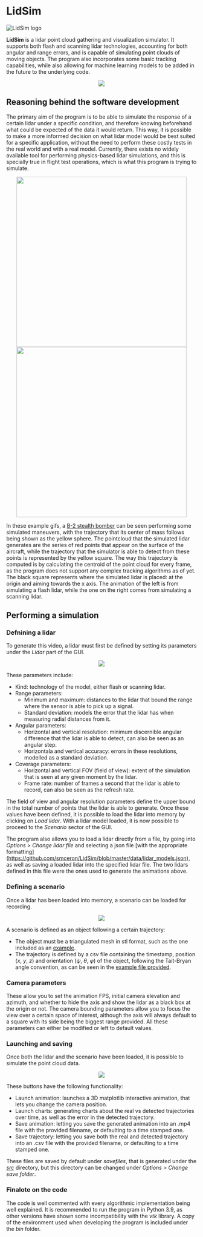 # LidSim
![LidSim logo](https://github.com/smceron/LidSim/blob/master/images/logos/lidsimlogo.jpg)

**LidSim** is a lidar point cloud gathering and visualization simulator. It supports both flash and scanning lidar technologies, accounting for both angular and range errors, and is capable of simulating point clouds of moving objects. The program also incorporates some basic tracking capabilities, while also allowing for machine learning models to be added in the future to the underlying code.

<p align="center">
  <img src="https://github.com/smceron/LidSim/blob/master/images/logos/gui_screenshot.jpg" />
</p>

## Reasoning behind the software development

The primary aim of the program is to be able to simulate the response of a certain lidar under a specific condition, and therefore knowing beforehand what could be expected of the data it would return. This way, it is possible to make a more informed decision on what lidar model would be best suited for a specific application, without the need to perform these costly tests in the real world and with a real model. Currently, there exists no widely available tool for performing physics-based lidar simulations, and this is specially true in flight test operations, which is what this program is trying to simulate.

<p align="center">
  <img src="https://github.com/smceron/LidSim/blob/master/images/logos/example.gif" width="450" />
  <img src="https://github.com/smceron/LidSim/blob/master/images/logos/example-scanning.gif" width="450" />
</p>

In these example gifs, a [B-2 stealth bomber](https://en.wikipedia.org/wiki/Northrop_Grumman_B-2_Spirit) can be seen performing some simulated maneuvers, with the trajectory that its center of mass follows being shown as the yellow sphere. The pointcloud that the simulated lidar generates are the series of red points that appear on the surface of the aircraft, while the trajectory that the simulator is able to detect from these points is represented by the yellow square. The way this trajectory is computed is by calculating the centroid of the point cloud for every frame, as the program does not support any complex tracking algorithms as of yet. The black square represents where the simulated lidar is placed: at the origin and aiming towards the x axis. The animation of the left is from simulating a flash lidar, while the one on the right comes from simulating a scanning lidar.

## Performing a simulation

### Defnining a lidar

To generate this video, a lidar must first be defined by setting its parameters under the _Lidar_ part of the GUI. 

<p align="center">
  <img src="https://github.com/smceron/LidSim/blob/master/images/logos/lidar_parameters.png" />
</p>

These parameters include:
- Kind: technology of the model, either flash or scanning lidar.
- Range parameters:
  - Minimum and maximum: distances to the lidar that bound the range where the sensor is able to pick up a signal.
  - Standard deviation: models the error that the lidar has when measuring radial distances from it.
- Angular parameters:
  - Horizontal and vertical resolution: minimum discernible angular difference that the lidar is able to detect, can also be seen as an angular step.
  - Horizontala and vertical accuracy: errors in these resolutions, modelled as a standard deviation.
- Coverage parameters:
  - Horizontal and vertical FOV (field of view): extent of the simulation that is seen at any given moment by the lidar.
  - Frame rate: number of frames a second that the lidar is able to record, can also be seen as the refresh rate.

The field of view and angular resolution parameters define the upper bound in the total number of points that the lidar is able to generate. Once these values have been defined, it is possible to load the lidar into memory by clicking on _Load lidar_. With a lidar model loaded, it is now possible to proceed to the _Scenario_ sector of the GUI.

The program also allows you to load a lidar directly from a file, by going into _Options > Change lidar file_ and selecting a json file [with the appropriate formatting] (https://github.com/smceron/LidSim/blob/master/data/lidar_models.json), as well as saving a loaded lidar into the specified lidar file. The two lidars defined in this file were the ones used to generate the animations above.

### Defining a scenario

Once a lidar has been loaded into memory, a scenario can be loaded for recording.

<p align="center">
  <img src="https://github.com/smceron/LidSim/blob/master/images/logos/scenario_parameters.png" />
</p>

A scenario is defined as an object following a certain trajectory:
- The object must be a triangulated mesh in stl format, such as the one included as an [example](https://github.com/smceron/LidSim/blob/master/data/B2.stl).
- The trajectory is defined by a csv file containing the timestamp, position (_x_, _y_, _z_) and orientation (_ψ_, _θ_, _φ_) of the object, following the Tait-Bryan angle convention, as can be seen in the [example file provided](https://github.com/smceron/LidSim/blob/master/data/trajectory.txt).

### Camera parameters

These allow you to set the animation FPS, initial camera elevation and azimuth, and whether to hide the axis and show the lidar as a black box at the origin or not. The camera bounding parameters allow you to focus the view over a certain space of interest, although the axis will always default to a square with its side being the biggest range provided. All these parameters can either be modified or left to default values.

### Launching and saving 

Once both the lidar and the scenario have been loaded, it is possible to simulate the point cloud data.

<p align="center">
  <img src="https://github.com/smceron/LidSim/blob/master/images/logos/launching-saving.png" />
</p>

These buttons have the following functionality:
- Launch animation: launches a 3D matplotlib interactive animation, that lets you change the camera position.
- Launch charts: generating charts about the real vs detected trajectories over time, as well as the error in the detected trajectory.
- Save animation: letting you save the generated animation into an .mp4 file with the provided filename, or defaulting to a time stamped one.
- Save trajectory: letting you save both the real and detected trajectory into an .csv file with the provided filename, or defaulting to a time stamped one.

These files are saved by default under _savefiles_, that is generated under the [_src_](https://github.com/smceron/LidSim/tree/master/src) directory, but this directory can be changed under _Options > Change save folder_.

### Finalote on the code

The code is well commented with every algorithmic implementation being well explained. It is recommended to run the program in Python 3.9, as other versions have shown some incompatibility with the _vtk_ library. A copy of the environment used when developing the program is included under the _bin_ folder.
